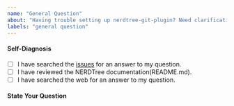 ```yaml
---
name: "General Question"
about: "Having trouble setting up nerdtree-git-plugin? Need clarification on a setting? Ask your question here."
labels: "general question"
---
```

<!-- Attention! Please Read!

Please fill out ALL the information below so that the issue can be fully
understood. Omitting information will delay the resolution of your issue. It
will be labeled "Needs More Info", and may be closed until there is enough
information.

Keep in mind that others may have the same question in the future. The better
your information, the more likely they'll be able to help themselves. -->

#### Self-Diagnosis
<!-- Check the boxes after creating the issue, or use [x]. -->
- [ ] I have searched the [issues](https://github.com/Xuyuanp/nerdtree-git-plugin/issues) for an answer to my question.
- [ ] I have reviewed the NERDTree documentation(README.md).
- [ ] I have searched the web for an answer to my question.

#### State Your Question

